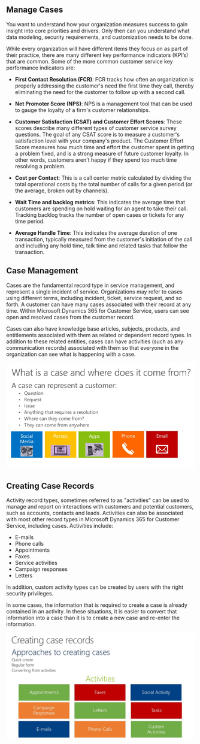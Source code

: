 ## Manage Cases
You want to understand how your organization measures success to gain insight into core priorities and drivers. Only then can you understand what data modeling, security requirements, and customization needs to be done.

While every organization will have different items they focus on as part of their practice, there are many different key performance indicators (KPI’s) that are common.  Some of the more common customer service key performance indicators are:

- **First Contact Resolution (FCR)**: FCR tracks how often an organization is properly addressing the customer's need the first time they call, thereby eliminating the need for the customer to follow up with a second call.

- **Net Promoter Score (NPS)**: NPS is a management tool that can be used to gauge the loyalty of a firm's customer relationships.

- **Customer Satisfaction (CSAT) and Customer Effort Scores**: These scores describe many different types of customer service survey questions. The goal of any CSAT score is to measure a customer's satisfaction level with your company's product. The Customer Effort Score measures how much time and effort the customer spent in getting a problem fixed, and is a strong measure of future customer loyalty. In other words, customers aren't happy if they spend too much time resolving a problem.

- **Cost per Contact**: This is a call center metric calculated by dividing the total operational costs by the total number of calls for a given period (or the average, broken out by channels).

- **Wait Time and backlog metrics**:  This indicates the average time that customers are spending on hold waiting for an agent to take their call.  Tracking backlog tracks the number of open cases or tickets for any time period.

- **Average Handle Time**: This indicates the average duration of one transaction, typically measured from the customer's initiation of the call and including any hold time, talk time and related tasks that follow the transaction.

## Case Management
Cases are the fundamental record type in service management, and represent a single incident of service. Organizations may refer to cases using different terms, including incident, ticket, service request, and so forth. A customer can have many cases associated with their record at any time. Within Microsoft Dynamics 365 for Customer Service, users can see open and resolved cases from the customer record.
 
Cases can also have knowledge base articles, subjects, products, and entitlements associated with them as related or dependent record types. In addition to these related entities, cases can have activities (such as any communication records) associated with them so that everyone in the organization can see what is happening with a case.

![Today's customer across sales, service and marketing](../media/cases2.png)

## Creating Case Records
Activity record types, sometimes referred to as "activities" can be used to manage and report on interactions with customers and potential customers, such as accounts, contacts and leads. Activities can also be associated with most other record types in Microsoft Dynamics 365 for Customer Service, including cases.  Activities include:
- E-mails
- Phone calls
- Appointments
- Faxes
- Service activities
- Campaign responses
- Letters

In addition, custom activity types can be created by users with the right security privileges. 

In some cases, the information that is required to create a case is already contained in an activity. In these situations, it is easier to convert that information into a case than it is to create a new case and re-enter the information.

![Creating case records](../media/cases3.png)